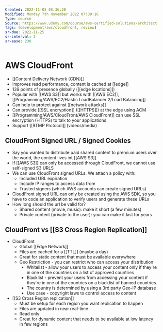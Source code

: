 ```yaml
---
Created: 2022-11-08 08:36:20
Modified: Monday 7th November 2022 07:09:16
Type: course
Source: https://www.udemy.com/course/aws-certified-solutions-architect-associate-saa-c01/?xref=E0Aed11STH4LPUQvCz0GJFABTmM=
Tags: [development/aws/cloudfront, review]
sr-due: 2022-11-25
sr-interval: 3
sr-ease: 230
---
```


# AWS CloudFront

- [[Content Delivery Network (CDN)]]
- Improves read performance, content is cached at [[edge]]
- 136 points of presence globally ([[edge locations]])
- Popular with [[AWS S3]] but works with [[AWS EC2]], [[Programming/AWS/EC2/Elastic LoadBalancer 2/Load Balancing]]
- Can help to protect against [[network attacks]]
- Can provide [[SSL encryption]] ([[HTTPS]]) at the edge using ACM
- [[Programming/AWS/CloudFront/AWS CloudFront]] can use SSL encryption (HTTPS) to talk to your applications
- Support [[RTMP Protocol]] (videos/media)

## CloudFront Signed URL / Signed Cookies

- Say you wanted to distribute paid shared content to premium users over the world, the content lives int [[AWS S3]].
- If [[AWS S3]] can only be accessed through CloudFront, we cannot use self-signed S3 URLS
- We can use CloudFront signed URLs. We attach a policy with:
    - Included URL expiration
    - Include IP ranges to access data from
    - Trusted signers (which AWS accounts can create signed URLs)
- CloudFront signed URL can only be created using the AWS SDK, so you have to code an application to verify users and generate these URLs
- How long should the url be valid for?
    - Shared content (movie, music): make it short (a few minutes)
    - Private content (private to the user): you can make it last for years

## CloudFront vs [[S3 Cross Region Replication]]

- CloudFront
    - Global [[Edge Network]]
    - Files are cached for a [[TTL]] (maybe a day)
    - Great for static content that must be available everywhere
    - Geo Restriction - you can restrict who can access your distribution
        - Whitelist - allow your users to access your content only if they're in one of the countries on a list of approved countries
        - Blacklist - prevent your users from accessing your content if they're in one of the countries on a blacklist of banned countries.
        - The country is determined by using a 3rd party Geo-IP database
        - Use case - copyright laws to control access to content
- [[S3 Cross Region replication]]
    - Must be setup for each region you want replication to happen
    - Files are updated in near real-time
    - Read only
    - Great for dynamic content that needs to be available at low latency in few regions